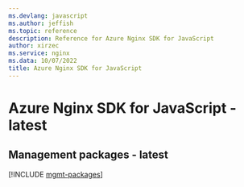 ```yaml
---
ms.devlang: javascript
ms.author: jeffish
ms.topic: reference
description: Reference for Azure Nginx SDK for JavaScript
author: xirzec
ms.service: nginx
ms.data: 10/07/2022
title: Azure Nginx SDK for JavaScript
---
```

# Azure Nginx SDK for JavaScript - latest

## Management packages - latest
[!INCLUDE [mgmt-packages](nginx-mgmt-index.md)]